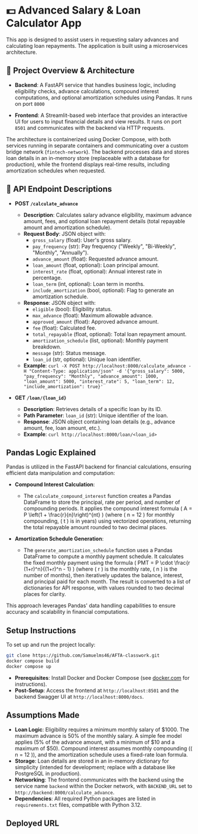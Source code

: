 # 💵 Advanced Salary & Loan Calculator App 

This app is designed to assist users in requesting salary advances and calculating loan repayments. The application is built using a microservices architecture.

## 🔧 Project Overview & Architecture

- **Backend**: A FastAPI service that handles business logic, including eligibility checks, advance calculations, compound interest computations, and optional amortization schedules using Pandas. It runs on port `8000`

- **Frontend**: A Streamlit-based web interface that provides an interactive UI for users to input financial details and view results. It runs on port `8501` and communicates with the backend via HTTP requests.

The architecture is containerized using Docker Compose, with both services running in separate containers and communicating over a custom bridge network (`fintech-network`). The backend processes data and stores loan details in an in-memory store (replaceable with a database for production), while the frontend displays real-time results, including amortization schedules when requested.

## 🔗 API Endpoint Descriptions

- **POST `/calculate_advance`**  
  - **Description**: Calculates salary advance eligibility, maximum advance amount, fees, and optional loan repayment details (total repayable amount and amortization schedule).
  - **Request Body**: JSON object with:
    - `gross_salary` (float): User's gross salary.
    - `pay_frequency` (str): Pay frequency ("Weekly", "Bi-Weekly", "Monthly", "Annually").
    - `advance_amount` (float): Requested advance amount.
    - `loan_amount` (float, optional): Loan principal amount.
    - `interest_rate` (float, optional): Annual interest rate in percentage.
    - `loan_term` (int, optional): Loan term in months.
    - `include_amortization` (bool, optional): Flag to generate an amortization schedule.
  - **Response**: JSON object with:
    - `eligible` (bool): Eligibility status.
    - `max_advance` (float): Maximum allowable advance.
    - `approved_amount` (float): Approved advance amount.
    - `fee` (float): Calculated fee.
    - `total_repayable` (float, optional): Total loan repayment amount.
    - `amortization_schedule` (list, optional): Monthly payment breakdown.
    - `message` (str): Status message.
    - `loan_id` (str, optional): Unique loan identifier.
  - **Example**: `curl -X POST http://localhost:8000/calculate_advance -H "Content-Type: application/json" -d '{"gross_salary": 5000, "pay_frequency": "Monthly", "advance_amount": 1000, "loan_amount": 5000, "interest_rate": 5, "loan_term": 12, "include_amortization": true}'`

- **GET `/loan/{loan_id}`**  
  - **Description**: Retrieves details of a specific loan by its ID.
  - **Path Parameter**: `loan_id` (str): Unique identifier of the loan.
  - **Response**: JSON object containing loan details (e.g., advance amount, fee, loan amount, etc.).
  - **Example**: `curl http://localhost:8000/loan/<loan_id>`

## Pandas Logic Explained

Pandas is utilized in the FastAPI backend for financial calculations, ensuring efficient data manipulation and computation:

- **Compound Interest Calculation**: 
  - The `calculate_compound_interest` function creates a Pandas DataFrame to store the principal, rate per period, and number of compounding periods. It applies the compound interest formula \( A = P \left(1 + \frac{r}{n}\right)^{nt} \) (where \( n = 12 \) for monthly compounding, \( t \) is in years) using vectorized operations, returning the total repayable amount rounded to two decimal places.

- **Amortization Schedule Generation**: 
  - The `generate_amortization_schedule` function uses a Pandas DataFrame to compute a monthly payment schedule. It calculates the fixed monthly payment using the formula \( PMT = P \cdot \frac{r (1+r)^n}{(1+r)^n - 1} \) (where \( r \) is the monthly rate, \( n \) is the number of months), then iteratively updates the balance, interest, and principal paid for each month. The result is converted to a list of dictionaries for API response, with values rounded to two decimal places for clarity.

This approach leverages Pandas' data handling capabilities to ensure accuracy and scalability in financial computations.

## Setup Instructions

To set up and run the project locally:

```bash
git clone https://github.com/Samuelms46/AFTA-classwork.git
docker compose build
docker compose up
```

- **Prerequisites**: Install Docker and Docker Compose (see [docker.com](https://docs.docker.com/get-docker/) for instructions).
- **Post-Setup**: Access the frontend at `http://localhost:8501` and the backend Swagger UI at `http://localhost:8000/docs`.

## Assumptions Made

- **Loan Logic**: Eligibility requires a minimum monthly salary of $1000. The maximum advance is 50% of the monthly salary. A simple fee model applies (5% of the advance amount, with a minimum of $10 and a maximum of $50). Compound interest assumes monthly compounding (\( n = 12 \)), and the amortization schedule uses a fixed-rate loan formula.
- **Storage**: Loan details are stored in an in-memory dictionary for simplicity (intended for development; replace with a database like PostgreSQL in production).
- **Networking**: The frontend communicates with the backend using the service name `backend` within the Docker network, with `BACKEND_URL` set to `http://backend:8000/calculate_advance`.
- **Dependencies**: All required Python packages are listed in `requirements.txt` files, compatible with Python 3.12.

## Deployed URL

